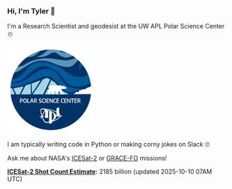 ### Hi, I'm Tyler :wave:

I'm a Research Scientist and geodesist at the UW APL Polar Science Center :snowman_with_snow:

<a href="https://psc.apl.uw.edu/people/investigators/tyler-sutterley/">
    <img src="./assets/PSC_logo_2025_round.png" alt="PSC" width="200"/>
</a>

I am typically writing code in Python or making corny jokes on Slack :roll_eyes:

Ask me about NASA's [ICESat-2](https://icesat-2.gsfc.nasa.gov/) or [GRACE-FO](https://www.nasa.gov/missions/grace-fo) missions!

**[ICESat-2 Shot Count Estimate](./assets/XAlIAMV.jpeg):** 2185 billion (updated 2025-10-10 07AM UTC)  
